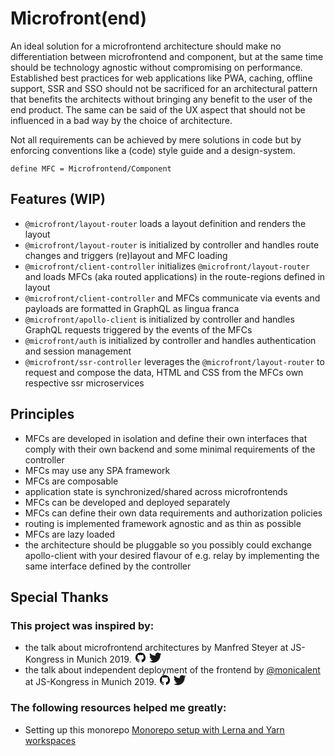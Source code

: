 # Microfront(end)

An ideal solution for a microfrontend architecture should make no differentiation between microfrontend and component, but at the same time should be technology agnostic without compromising on performance. Established best practices for web applications like PWA, caching, offline support, SSR and SSO should not be sacrificed for an architectural pattern that benefits the architects without bringing any benefit to the user of the end product.
The same can be said of the UX aspect that should not be influenced in a bad way by the choice of architecture.

Not all requirements can be achieved by mere solutions in code but by enforcing conventions like a (code) style guide and a design-system.

`define MFC = Microfrontend/Component`

## Features (WIP)

- `@microfront/layout-router` loads a layout definition and renders the layout
- `@microfront/layout-router` is initialized by controller and handles route changes and triggers (re)layout and MFC loading
- `@microfront/client-controller` initializes `@microfront/layout-router` and loads MFCs (aka routed applications) in the route-regions defined in layout
- `@microfront/client-controller` and MFCs communicate via events and payloads are formatted in GraphQL as lingua franca
- `@microfront/apollo-client` is initialized by controller and handles GraphQL requests triggered by the events of the MFCs
- `@microfront/auth` is initialized by controller and handles authentication and session management
- `@microfront/ssr-controller` leverages the `@microfront/layout-router` to request and compose the data, HTML and CSS from the MFCs own respective ssr microservices

## Principles

- MFCs are developed in isolation and define their own interfaces that comply with their own backend and some minimal requirements of the controller
- MFCs may use any SPA framework
- MFCs are composable
- application state is synchronized/shared across microfrontends
- MFCs can be developed and deployed separately
- MFCs can define their own data requirements and authorization policies
- routing is implemented framework agnostic and as thin as possible
- MFCs are lazy loaded
- the architecture should be pluggable so you possibly could exchange apollo-client with your desired flavour of e.g. relay by implementing the same interface defined by the controller

## Special Thanks

### This project was inspired by:

- the talk about microfrontend architectures by Manfred Steyer at JS-Kongress in Munich 2019. <a href="https://github.com/manfredsteyer"><svg height="16" class="octicon octicon-mark-github d-block" alt="GitHub" viewBox="0 0 16 16" version="1.1" width="20" aria-hidden="true"><path fill-rule="evenodd" d="M8 0C3.58 0 0 3.58 0 8c0 3.54 2.29 6.53 5.47 7.59.4.07.55-.17.55-.38 0-.19-.01-.82-.01-1.49-2.01.37-2.53-.49-2.69-.94-.09-.23-.48-.94-.82-1.13-.28-.15-.68-.52-.01-.53.63-.01 1.08.58 1.23.82.72 1.21 1.87.87 2.33.66.07-.52.28-.87.51-1.07-1.78-.2-3.64-.89-3.64-3.95 0-.87.31-1.59.82-2.15-.08-.2-.36-1.02.08-2.12 0 0 .67-.21 2.2.82.64-.18 1.32-.27 2-.27.68 0 1.36.09 2 .27 1.53-1.04 2.2-.82 2.2-.82.44 1.1.16 1.92.08 2.12.51.56.82 1.27.82 2.15 0 3.07-1.87 3.75-3.65 3.95.29.25.54.73.54 1.48 0 1.07-.01 1.93-.01 2.2 0 .21.15.46.55.38A8.013 8.013 0 0 0 16 8c0-4.42-3.58-8-8-8z"></path></svg></a> <a href="https://twitter.com/ManfredSteyer"><svg xmlns="http://www.w3.org/2000/svg" viewBox="0 0 273.5 222.3" class="d-block" height="16"><path d="M273.5 26.3a109.77 109.77 0 0 1-32.2 8.8 56.07 56.07 0 0 0 24.7-31 113.39 113.39 0 0 1-35.7 13.6 56.1 56.1 0 0 0-97 38.4 54 54 0 0 0 1.5 12.8A159.68 159.68 0 0 1 19.1 10.3a56.12 56.12 0 0 0 17.4 74.9 56.06 56.06 0 0 1-25.4-7v.7a56.11 56.11 0 0 0 45 55 55.65 55.65 0 0 1-14.8 2 62.39 62.39 0 0 1-10.6-1 56.24 56.24 0 0 0 52.4 39 112.87 112.87 0 0 1-69.7 24 119 119 0 0 1-13.4-.8 158.83 158.83 0 0 0 86 25.2c103.2 0 159.6-85.5 159.6-159.6 0-2.4-.1-4.9-.2-7.3a114.25 114.25 0 0 0 28.1-29.1" fill="currentColor"></path></svg></a>
- the talk about independent deployment of the frontend by [@monicalent](https://github.com/mlent) at JS-Kongress in Munich 2019. <a href="https://github.com/mlent"><svg height="16" class="octicon octicon-mark-github d-block" alt="GitHub" viewBox="0 0 16 16" version="1.1" width="20" aria-hidden="true"><path fill-rule="evenodd" d="M8 0C3.58 0 0 3.58 0 8c0 3.54 2.29 6.53 5.47 7.59.4.07.55-.17.55-.38 0-.19-.01-.82-.01-1.49-2.01.37-2.53-.49-2.69-.94-.09-.23-.48-.94-.82-1.13-.28-.15-.68-.52-.01-.53.63-.01 1.08.58 1.23.82.72 1.21 1.87.87 2.33.66.07-.52.28-.87.51-1.07-1.78-.2-3.64-.89-3.64-3.95 0-.87.31-1.59.82-2.15-.08-.2-.36-1.02.08-2.12 0 0 .67-.21 2.2.82.64-.18 1.32-.27 2-.27.68 0 1.36.09 2 .27 1.53-1.04 2.2-.82 2.2-.82.44 1.1.16 1.92.08 2.12.51.56.82 1.27.82 2.15 0 3.07-1.87 3.75-3.65 3.95.29.25.54.73.54 1.48 0 1.07-.01 1.93-.01 2.2 0 .21.15.46.55.38A8.013 8.013 0 0 0 16 8c0-4.42-3.58-8-8-8z"></path></svg></a> <a href="https://twitter.com/monicalent"><svg xmlns="http://www.w3.org/2000/svg" viewBox="0 0 273.5 222.3" class="d-block" height="16"><path d="M273.5 26.3a109.77 109.77 0 0 1-32.2 8.8 56.07 56.07 0 0 0 24.7-31 113.39 113.39 0 0 1-35.7 13.6 56.1 56.1 0 0 0-97 38.4 54 54 0 0 0 1.5 12.8A159.68 159.68 0 0 1 19.1 10.3a56.12 56.12 0 0 0 17.4 74.9 56.06 56.06 0 0 1-25.4-7v.7a56.11 56.11 0 0 0 45 55 55.65 55.65 0 0 1-14.8 2 62.39 62.39 0 0 1-10.6-1 56.24 56.24 0 0 0 52.4 39 112.87 112.87 0 0 1-69.7 24 119 119 0 0 1-13.4-.8 158.83 158.83 0 0 0 86 25.2c103.2 0 159.6-85.5 159.6-159.6 0-2.4-.1-4.9-.2-7.3a114.25 114.25 0 0 0 28.1-29.1" fill="currentColor"></path></svg></a>

### The following resources helped me greatly:

- Setting up this monorepo [Monorepo setup with Lerna and Yarn workspaces](https://medium.com/trabe/monorepo-setup-with-lerna-and-yarn-workspaces-5d747d7c0e91)
